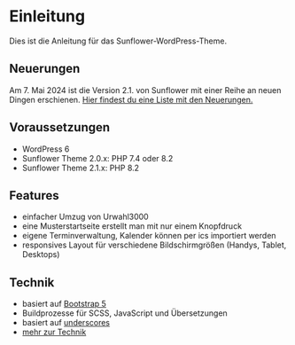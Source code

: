 # Einleitung

Dies ist die Anleitung für das Sunflower-WordPress-Theme.

## Neuerungen

Am 7. Mai 2024 ist die Version 2.1. von Sunflower mit einer Reihe an neuen Dingen erschienen. [Hier findest du eine Liste mit den Neuerungen.](documentation/changelog/#version-21)

## Voraussetzungen
* WordPress 6
* Sunflower Theme 2.0.x: PHP 7.4 oder 8.2
* Sunflower Theme 2.1.x: PHP 8.2

## Features
* einfacher Umzug von Urwahl3000
* eine Musterstartseite erstellt man mit nur einem Knopfdruck
* eigene Terminverwaltung, Kalender können per ics importiert werden
* responsives Layout für verschiedene Bildschirmgrößen (Handys, Tablet, Desktops)

## Technik
* basiert auf [Bootstrap 5](https://getbootstrap.com/docs/5.0/getting-started/introduction/)
* Buildprozesse für SCSS, JavaScript und Übersetzungen
* basiert auf [underscores](https://underscores.me/)
* [mehr zur Technik](development.md)
